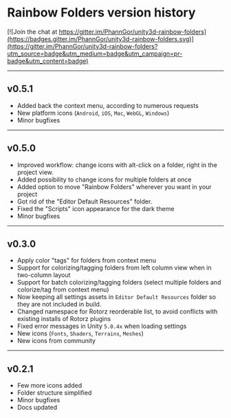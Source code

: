 # Rainbow Folders version history

[![Join the chat at https://gitter.im/PhannGor/unity3d-rainbow-folders](https://badges.gitter.im/PhannGor/unity3d-rainbow-folders.svg)](https://gitter.im/PhannGor/unity3d-rainbow-folders?utm_source=badge&utm_medium=badge&utm_campaign=pr-badge&utm_content=badge)

---

## v0.5.1

+ Added back the context menu, according to numerous requests
+ New platform icons (`Android`, `iOS`, `Mac`, `WebGL`, `Windows`)
+ Minor bugfixes

---

## v0.5.0

+ Improved workflow: change icons with alt-click on a folder, right in the project view.
+ Added possibility to change icons for multiple folders at once
+ Added option to move "Rainbow Folders" wherever you want in your project
+ Got rid of the "Editor Default Resources" folder.
+ Fixed the "Scripts" icon appearance for the dark theme
+ Minor bugfixes

---

## v0.3.0

+ Apply color "tags" for folders from context menu
+ Support for colorizing/tagging folders from left column view when in two-column layout
+ Support for batch colorizing/tagging folders (select multiple folders and colorize/tag from context menu)
+ Now keeping all settings assets in `Editor Default Resources` folder so they are not included in build.
+ Changed namespace for Rotorz reorderable list, to avoid conflicts with existing installs of Rotorz plugins
+ Fixed error messages in Unity `5.0.4x` when loading settings
+ New icons (`Fonts`, `Shaders`, `Terrains`, `Meshes`)
+ New icons from community

---

## v0.2.1

+ Few more icons added
+ Folder structure simplified
+ Minor bugfixes
+ Docs updated
